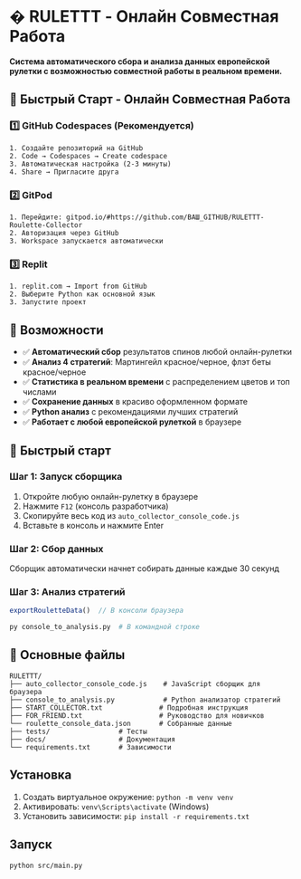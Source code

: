 # � RULETTT - Онлайн Совместная Работа

**Система автоматического сбора и анализа данных европейской рулетки с возможностью совместной работы в реальном времени.**

## 🚀 Быстрый Старт - Онлайн Совместная Работа

### 1️⃣ GitHub Codespaces (Рекомендуется)
```
1. Создайте репозиторий на GitHub
2. Code → Codespaces → Create codespace  
3. Автоматическая настройка (2-3 минуты)
4. Share → Пригласите друга
```

### 2️⃣ GitPod
```
1. Перейдите: gitpod.io/#https://github.com/ВАШ_GITHUB/RULETTT-Roulette-Collector
2. Авторизация через GitHub
3. Workspace запускается автоматически
```

### 3️⃣ Replit  
```
1. replit.com → Import from GitHub
2. Выберите Python как основной язык
3. Запустите проект
```

## 🎯 Возможности

- ✅ **Автоматический сбор** результатов спинов любой онлайн-рулетки
- ✅ **Анализ 4 стратегий**: Мартингейл красное/черное, флэт беты красное/черное  
- ✅ **Статистика в реальном времени** с распределением цветов и топ числами
- ✅ **Сохранение данных** в красиво оформленном формате
- ✅ **Python анализ** с рекомендациями лучших стратегий
- ✅ **Работает с любой европейской рулеткой** в браузере

## 🚀 Быстрый старт

### Шаг 1: Запуск сборщика
1. Откройте любую онлайн-рулетку в браузере
2. Нажмите `F12` (консоль разработчика)
3. Скопируйте весь код из `auto_collector_console_code.js`
4. Вставьте в консоль и нажмите Enter

### Шаг 2: Сбор данных  
Сборщик автоматически начнет собирать данные каждые 30 секунд

### Шаг 3: Анализ стратегий
```javascript
exportRouletteData()  // В консоли браузера
```
```bash
py console_to_analysis.py  # В командной строке
```

## 📁 Основные файлы
```
RULETTT/
├── auto_collector_console_code.js    # JavaScript сборщик для браузера
├── console_to_analysis.py            # Python анализатор стратегий  
├── START_COLLECTOR.txt              # Подробная инструкция
├── FOR_FRIEND.txt                   # Руководство для новичков
└── roulette_console_data.json       # Собранные данные
├── tests/                 # Тесты
├── docs/                  # Документация
└── requirements.txt       # Зависимости
```

## Установка
1. Создать виртуальное окружение: `python -m venv venv`
2. Активировать: `venv\Scripts\activate` (Windows)
3. Установить зависимости: `pip install -r requirements.txt`

## Запуск
```bash
python src/main.py
```